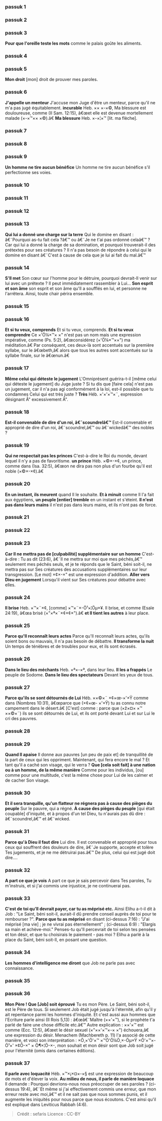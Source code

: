 
### passuk 1

### passuk 2

### passuk 3
<b>Pour que l'oreille teste les mots</b> comme le palais goûte les aliments.

### passuk 4

### passuk 5
<b>Mon droit</b> [mon] droit de prouver mes paroles.

### passuk 6
<b>J'appelle un menteur</b> J'accuse mon Juge d'être un menteur, parce qu'il ne m'a pas jugé équitablement.
<b>incurable</b> Heb. ×× ×-×©, Ma blessure est douloureuse, comme (II Sam. 12:15), â€œet elle est devenue mortellement malade (×-×™×× ×©).â€
<b>Ma blessure</b> Heb. ×-×¦×™ [lit. ma flèche].

### passuk 7

### passuk 8

### passuk 9
<b>Un homme ne tire aucun bénéfice</b> Un homme ne tire aucun bénéfice s'il perfectionne ses voies.

### passuk 10

### passuk 11

### passuk 12

### passuk 13
<b>Qui lui a donné une charge sur la terre</b> Qui le domine en disant : â€˜Pourquoi as-tu fait cela ?â€™ ou â€˜Je ne t'ai pas ordonné celaâ€™ ? Car qui lui a donné la charge de sa domination, et pourquoi trouverait-il des prétextes pour ses créatures ? Il n'a pas besoin de répondre à celui qui le domine en disant â€˜C'est à cause de cela que je lui ai fait du mal.â€™

### passuk 14
<b>S'Il met</b> Son cœur sur l'homme pour le détruire, pourquoi devrait-Il venir sur lui avec un prétexte ? Il peut immédiatement rassembler à Lui... <b>Son esprit et son âme</b> son esprit et son âme qu'Il a soufflés en lui, et personne ne l'arrêtera. Ainsi, toute chair périra ensemble.

### passuk 15

### passuk 16
<b>Et si tu veux, comprends</b> Et si tu veux, comprends. <b>Et si tu veux comprendre</b> Ce ×'Ö¼×™× ×" n'est pas un nom mais une expression impérative, comme (Ps. 5:2), â€œconsidérez (×'Ö¼×™××") ma méditation.â€ Par conséquent, ces deux-là sont accentués sur la première syllabe, sur le â€œbeth,â€ alors que tous les autres sont accentués sur la syllabe finale, sur le â€œnun.â€

### passuk 17
<b>Même celui qui déteste le jugement</b> L'Omniprésent guérira-t-il [même celui qui déteste le jugement] du Juge juste ? Si tu dis que [faire cela] n'est pas un jugement, car il n'a pas agi conformément à la loi, est-il possible que tu condamnes Celui qui est très juste ?
<b>Très</b> Héb. ×'×'×™×¨, expression désignant Â" excessivement Â".

### passuk 18
<b>Est-il convenable de dire d'un roi, â€˜scoundrelâ€™</b> Est-il convenable et approprié de dire d'un roi, â€˜scoundrel,â€™ ou â€˜wickedâ€™ des nobles ?

### passuk 19
<b>Qui ne respectait pas les princes</b> C'est-à-dire le Roi du monde, devant lequel il n'y a pas de favoritisme.
<b>un prince</b> Héb. ×©×-×¢, un prince, comme dans (Isa. 32:5), â€œon ne dira pas non plus d'un fourbe qu'il est noble (×©×-×¢).â€

### passuk 20
<b>En un instant, ils meurent</b> quand Il le souhaite.
<b>Et à minuit</b> comme Il l'a fait aux égyptiens, 
<b>un peuple [entier] tremble</b> en un instant et s'éteint.
<b>Il n'est pas dans leurs mains</b> il n'est pas dans leurs mains, et ils n'ont pas de force.

### passuk 21

### passuk 22

### passuk 23
<b>Car Il ne mettra pas de [culpabilité] supplémentaire sur un homme</b> C'est-à-dire : Tu as dit (23:6), â€˜Il ne mettra sur moi que mes péchés,â€™ seulement mes péchés seuls, et je te réponds que le Saint, béni soit-il, ne mettra pas sur Ses créatures des accusations supplémentaires sur leur transgression. [Le mot] ×¢×-×" est une expression d'addition.
<b>Aller vers Dieu en jugement</b> Lorsqu'il vient sur Ses créatures pour débattre avec elles.

### passuk 24
<b>Il brise</b> Heb. ×™×¨×¢, [comme] ×™×¨×-Ö¹×¦Öµ×¥. Il brise, et comme (Esaïe 24:19), â€œa brisé (×"×ª×¨×¢×¢×").â€
<b>et Il tient les autres</b> à leur place.

### passuk 25
<b>Parce qu'Il reconnaît leurs actes</b> Parce qu'Il reconnaît leurs actes, qu'ils soient bons ou mauvais, Il n'a pas besoin de débattre.
<b>Il transforme la nuit</b> Un temps de ténèbres et de troubles pour eux, et ils sont écrasés.

### passuk 26
<b>Dans le lieu des méchants</b> Heb. ×ª×-×ª, dans leur lieu.
<b>Il les a frappés</b> Le peuple de Sodome.
<b>Dans le lieu des spectateurs</b> Devant les yeux de tous.

### passuk 27
<b>Parce qu'ils se sont détournés de Lui</b> Héb. ××©×¨ ×¢×œ-×'×Ÿ comme dans (Nombres 10:31), â€œparce que (×¢×œ- ×'×Ÿ) tu as connu notre campement dans le désert.â€ [C'est] comme : parce que (×ž×¤× ×™ ××©×¨) ils se sont détournés de Lui, et ils ont porté devant Lui et sur Lui le cri des pauvres.

### passuk 28

### passuk 29
<b>Quand Il apaise</b> Il donne aux pauvres [un peu de paix et] de tranquillité de la part de ceux qui les oppriment. Maintenant, qui fera encore le mal ? Et tant qu'il a caché son visage, qui le verra ?
<b>Que [cela soit fait] à une nation ou à un homme, de la même manière</b> Comme pour les individus, [ou] comme pour une multitude, c'est la même chose pour Lui de les calmer et de cacher Son visage.

### passuk 30
<b>Et il sera tranquille, qu'un flatteur ne régnera pas à cause des pièges du peuple</b> Sur le pauvre, qui a régné.
<b>À cause des pièges du peuple</b> [qui était coupable] d'iniquité, et à propos d'un tel Dieu, tu n'aurais pas dû dire : â€˜scoundrel,â€™ et â€˜wicked.

### passuk 31
<b>Parce qu'à Dieu il faut dire</b> Lui dire. Il est convenable et approprié pour tous ceux qui souffrent des douleurs de dire, â€˜Je supporte, accepte et tolère Tes jugements, et je ne me détruirai pas.â€™ De plus, celui qui est jugé doit dire....

### passuk 32
<b>A part ce que je vois</b> A part ce que je sais percevoir dans Tes paroles, Tu m'instruis, et si j'ai commis une injustice, je ne continuerai pas.

### passuk 33
<b>C'est de toi qu'Il devrait payer, car tu as méprisé etc.</b> Ainsi Elihu a-t-il dit à Job : "Le Saint, béni soit-il, aurait-il dû prendre conseil auprès de toi pour te rembourser ?".
<b>Parce que tu as méprisé</b> en disant (ci-dessus 7:16) : "J'ai méprisé [ma vie] ; je ne vivrai pas éternellement" ; (ci-dessus 6:9) : "Elargis sa main et achève-moi." Penses-tu qu'Il percevrait de toi selon tes pensées et ton désir, et que tu choisirais le paiement - pas moi ? Elihu a parlé à la place du Saint, béni soit-Il, en posant une question.

### passuk 34
<b>Les hommes d'intelligence me diront</b> que Job ne parle pas avec connaissance.

### passuk 35

### passuk 36
<b>Mon Père ! Que [Job] soit éprouvé</b> Tu es mon Père. Le Saint, béni soit-il, est le Père de tous. Si seulement Job était jugé jusqu'à l'éternité, afin qu'il y ait repentance parmi les hommes d'iniquité. Et c'est aussi aux hommes que l'Ecriture parle ainsi (II Rois 5,13) : â€œâ€˜Maître (××'×™), si le prophète t'a parlé de faire une chose difficile etc.â€™ Autre explication : ××'×™ est comme (Ecc. 12:5), â€œet le désir sexuel (×"××'×™×-× ×") échouera,â€ une expression du désir. Menachem (Machbereth p. 11) l'a associé de cette manière, et voici son interprétation : ×Ö¸×'Ö'×™ ×™Ö'Ö¼Ö¸×-Öµ×Ÿ ×Ö'×™×-Ö¹×' ×¢Ö-×" × Ö¶×¦Ö-×-, mon souhait et mon désir sont que Job soit jugé pour l'éternité (omis dans certaines éditions).

### passuk 37
<b>Il parle avec loquacité</b> Héb. ×™×¡×¤×-×§ est une expression de beaucoup de mots et d'élever la voix.
<b>Au milieu de nous, il parle de manière loquace</b> Il demande : Pourquoi devrions-nous nous préoccuper de ses paroles ? (ci-dessus 19:4), â€˜Et même si j'ai effectivement commis une erreur, que mon erreur reste avec moi,â€™ et il ne sait pas que nous sommes punis, et il augmente les iniquités pour nous parce que nous écoutons. C'est ainsi qu'il est expliqué dans Leviticus Rabbah (4:6).

>Crédit : sefaris
>Licence : CC-BY